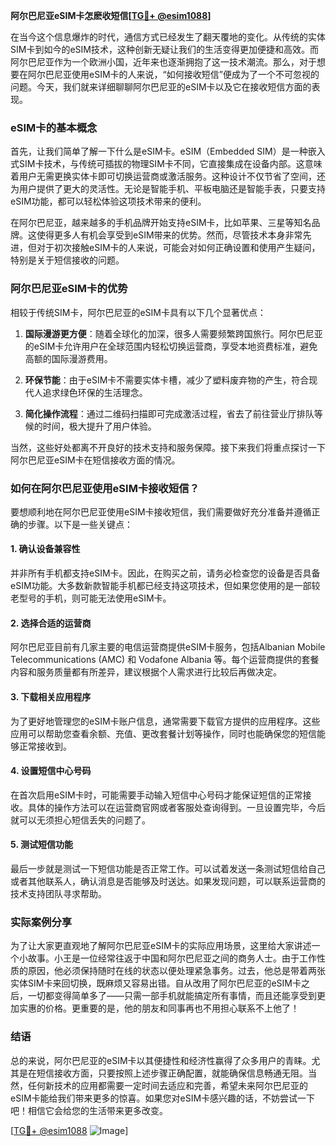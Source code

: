 **阿尔巴尼亚eSIM卡怎麽收短信[[TG💪+ @esim1088](https://t.me/s/esim1088)]**

在当今这个信息爆炸的时代，通信方式已经发生了翻天覆地的变化。从传统的实体SIM卡到如今的eSIM技术，这种创新无疑让我们的生活变得更加便捷和高效。而阿尔巴尼亚作为一个欧洲小国，近年来也逐渐拥抱了这一技术潮流。那么，对于想要在阿尔巴尼亚使用eSIM卡的人来说，“如何接收短信”便成为了一个不可忽视的问题。今天，我们就来详细聊聊阿尔巴尼亚的eSIM卡以及它在接收短信方面的表现。

### eSIM卡的基本概念

首先，让我们简单了解一下什么是eSIM卡。eSIM（Embedded SIM）是一种嵌入式SIM卡技术，与传统可插拔的物理SIM卡不同，它直接集成在设备内部。这意味着用户无需更换实体卡即可切换运营商或激活服务。这种设计不仅节省了空间，还为用户提供了更大的灵活性。无论是智能手机、平板电脑还是智能手表，只要支持eSIM功能，都可以轻松体验这项技术带来的便利。

在阿尔巴尼亚，越来越多的手机品牌开始支持eSIM卡，比如苹果、三星等知名品牌。这使得更多人有机会享受到eSIM带来的优势。然而，尽管技术本身非常先进，但对于初次接触eSIM卡的人来说，可能会对如何正确设置和使用产生疑问，特别是关于短信接收的问题。

### 阿尔巴尼亚eSIM卡的优势

相较于传统SIM卡，阿尔巴尼亚的eSIM卡具有以下几个显著优点：

1. **国际漫游更方便**：随着全球化的加深，很多人需要频繁跨国旅行。阿尔巴尼亚的eSIM卡允许用户在全球范围内轻松切换运营商，享受本地资费标准，避免高额的国际漫游费用。
   
2. **环保节能**：由于eSIM卡不需要实体卡槽，减少了塑料废弃物的产生，符合现代人追求绿色环保的生活理念。
   
3. **简化操作流程**：通过二维码扫描即可完成激活过程，省去了前往营业厅排队等候的时间，极大提升了用户体验。

当然，这些好处都离不开良好的技术支持和服务保障。接下来我们将重点探讨一下阿尔巴尼亚eSIM卡在短信接收方面的情况。

### 如何在阿尔巴尼亚使用eSIM卡接收短信？

要想顺利地在阿尔巴尼亚使用eSIM卡接收短信，我们需要做好充分准备并遵循正确的步骤。以下是一些关键点：

#### 1. 确认设备兼容性
并非所有手机都支持eSIM卡。因此，在购买之前，请务必检查您的设备是否具备eSIM功能。大多数新款智能手机都已经支持这项技术，但如果您使用的是一部较老型号的手机，则可能无法使用eSIM卡。

#### 2. 选择合适的运营商
阿尔巴尼亚目前有几家主要的电信运营商提供eSIM卡服务，包括Albanian Mobile Telecommunications (AMC) 和 Vodafone Albania 等。每个运营商提供的套餐内容和服务质量都有所差异，建议根据个人需求进行比较后再做决定。

#### 3. 下载相关应用程序
为了更好地管理您的eSIM卡账户信息，通常需要下载官方提供的应用程序。这些应用可以帮助您查看余额、充值、更改套餐计划等操作，同时也能确保您的短信能够正常接收到。

#### 4. 设置短信中心号码
在首次启用eSIM卡时，可能需要手动输入短信中心号码才能保证短信的正常接收。具体的操作方法可以在运营商官网或者客服处查询得到。一旦设置完毕，今后就可以无须担心短信丢失的问题了。

#### 5. 测试短信功能
最后一步就是测试一下短信功能是否正常工作。可以试着发送一条测试短信给自己或者其他联系人，确认消息是否能够及时送达。如果发现问题，可以联系运营商的技术支持团队寻求帮助。

### 实际案例分享

为了让大家更直观地了解阿尔巴尼亚eSIM卡的实际应用场景，这里给大家讲述一个小故事。小王是一位经常往返于中国和阿尔巴尼亚之间的商务人士。由于工作性质的原因，他必须保持随时在线的状态以便处理紧急事务。过去，他总是带着两张实体SIM卡来回切换，既麻烦又容易出错。自从改用了阿尔巴尼亚的eSIM卡之后，一切都变得简单多了——只需一部手机就能搞定所有事情，而且还能享受到更加实惠的价格。更重要的是，他的朋友和同事再也不用担心联系不上他了！

### 结语

总的来说，阿尔巴尼亚的eSIM卡以其便捷性和经济性赢得了众多用户的青睐。尤其是在短信接收方面，只要按照上述步骤正确配置，就能确保信息畅通无阻。当然，任何新技术的应用都需要一定时间去适应和完善，希望未来阿尔巴尼亚的eSIM卡能给我们带来更多的惊喜。如果您对eSIM卡感兴趣的话，不妨尝试一下吧！相信它会给您的生活带来更多改变。

[[TG💪+ @esim1088](https://t.me/s/esim1088) ![Image](https://i.postimg.cc/4NQfJmqS/Snipaste-2025-05-13-00-14-12.png)]